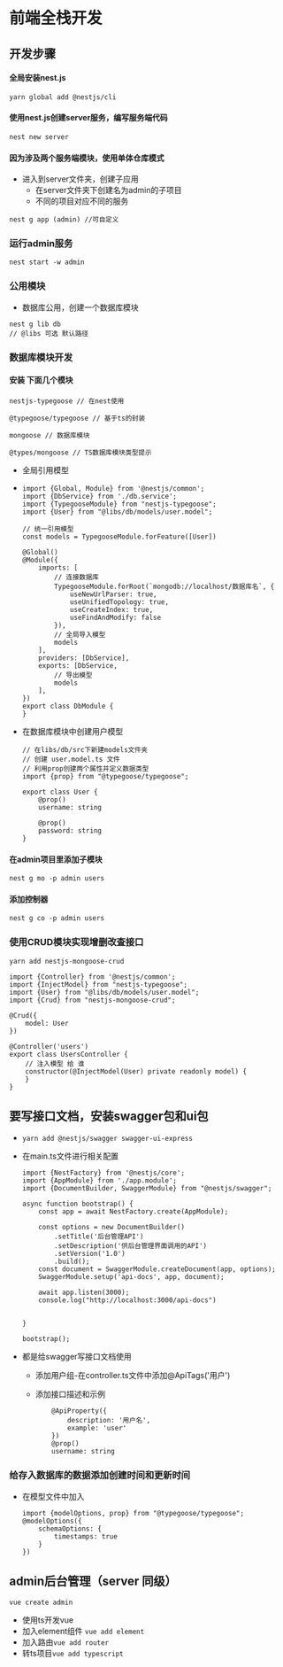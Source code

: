 # 前端全栈开发

## 开发步骤

#### 全局安装nest.js

```
yarn global add @nestjs/cli
```

#### 使用nest.js创建server服务，编写服务端代码

```
nest new server
```

#### 因为涉及两个服务端模块，使用单体仓库模式

- 进入到server文件夹，创建子应用
  - 在server文件夹下创建名为admin的子项目
  - 不同的项目对应不同的服务

```
nest g app (admin) //可自定义
```

### 运行admin服务

```
nest start -w admin
```

### 公用模块

- 数据库公用，创建一个数据库模块

```
nest g lib db
// @libs 可选 默认路径
```

### 数据库模块开发

#### 安装 下面几个模块

`nestjs-typegoose // 在nest使用  `

`@typegoose/typegoose // 基于ts的封装`

`mongoose // 数据库模块`

`@types/mongoose // TS数据库模块类型提示`

- 全局引用模型

- ```
  import {Global, Module} from '@nestjs/common';
  import {DbService} from './db.service';
  import {TypegooseModule} from "nestjs-typegoose";
  import {User} from "@libs/db/models/user.model";
  
  // 统一引用模型
  const models = TypegooseModule.forFeature([User])
  
  @Global()
  @Module({
      imports: [
          // 连接数据库
          TypegooseModule.forRoot(`mongodb://localhost/数据库名`, {
              useNewUrlParser: true,
              useUnifiedTopology: true,
              useCreateIndex: true,
              useFindAndModify: false
          }),
          // 全局导入模型
          models
      ],
      providers: [DbService],
      exports: [DbService,
          // 导出模型
          models
      ],
  })
  export class DbModule {
  }
  ```

- 在数据库模块中创建用户模型

  ```
  // 在libs/db/src下新建models文件夹
  // 创建 user.model.ts 文件
  // 利用prop创建两个属性并定义数据类型
  import {prop} from "@typegoose/typegoose";
  
  export class User {
      @prop()
      username: string
      
      @prop()
      password: string
  }
  ```

#### 在admin项目里添加子模块

`nest g mo -p admin users`

#### 添加控制器

`nest g co -p admin users`

### 使用CRUD模块实现增删改査接口

`yarn add nestjs-mongoose-crud` 

```
import {Controller} from '@nestjs/common';
import {InjectModel} from "nestjs-typegoose";
import {User} from "@libs/db/models/user.model";
import {Crud} from "nestjs-mongoose-crud";

@Crud({
    model: User
})

@Controller('users')
export class UsersController {
    // 注入模型 给 谁
    constructor(@InjectModel(User) private readonly model) {
    }
}
```
## 要写接口文档，安装swagger包和ui包

- `yarn add @nestjs/swagger swagger-ui-express`

- 在main.ts文件进行相关配置

  ```
  import {NestFactory} from '@nestjs/core';
  import {AppModule} from './app.module';
  import {DocumentBuilder, SwaggerModule} from "@nestjs/swagger";
  
  async function bootstrap() {
      const app = await NestFactory.create(AppModule);
  
      const options = new DocumentBuilder()
          .setTitle('后台管理API')
          .setDescription('供后台管理界面调用的API')
          .setVersion('1.0')
          .build();
      const document = SwaggerModule.createDocument(app, options);
      SwaggerModule.setup('api-docs', app, document);
  
      await app.listen(3000);
      console.log("http://localhost:3000/api-docs")
  
  
  }
  
  bootstrap();
  
  ```

- 都是给swagger写接口文档使用

  - 添加用户组-在controller.ts文件中添加@ApiTags('用户')

  - 添加接口描述和示例

    ```
        @ApiProperty({
            description: '用户名',
            example: 'user'
        })
        @prop()
        username: string
    ```

### 给存入数据库的数据添加创建时间和更新时间

- 在模型文件中加入

  ```
  import {modelOptions, prop} from "@typegoose/typegoose";
  @modelOptions({
      schemaOptions: {
          timestamps: true
      }
  })
  ```

  

## admin后台管理（server 同级）

`vue create admin`

- 使用ts开发vue
- 加入element组件 `vue add element`
- 加入路由`vue add router`
- 转ts项目`vue add typescript`


